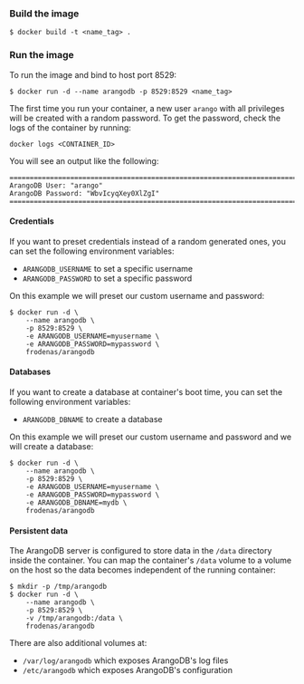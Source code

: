 ### Build the image
```
$ docker build -t <name_tag> .
```

### Run the image

To run the image and bind to host port 8529:

```
$ docker run -d --name arangodb -p 8529:8529 <name_tag>
```

The first time you run your container,  a new user `arango` with all privileges will be created with a random password.
To get the password, check the logs of the container by running:

```
docker logs <CONTAINER_ID>
```

You will see an output like the following:

```
========================================================================
ArangoDB User: "arango"
ArangoDB Password: "WbvIcyqXey0XlZgI"
========================================================================
```

#### Credentials

If you want to preset credentials instead of a random generated ones, you can set the following environment variables:

* `ARANGODB_USERNAME` to set a specific username
* `ARANGODB_PASSWORD` to set a specific password

On this example we will preset our custom username and password:

```
$ docker run -d \
    --name arangodb \
    -p 8529:8529 \
    -e ARANGODB_USERNAME=myusername \
    -e ARANGODB_PASSWORD=mypassword \
    frodenas/arangodb
```

#### Databases

If you want to create a database at container's boot time, you can set the following environment variables:

* `ARANGODB_DBNAME` to create a database

On this example we will preset our custom username and password and we will create a database:

```
$ docker run -d \
    --name arangodb \
    -p 8529:8529 \
    -e ARANGODB_USERNAME=myusername \
    -e ARANGODB_PASSWORD=mypassword \
    -e ARANGODB_DBNAME=mydb \
    frodenas/arangodb
```

#### Persistent data

The ArangoDB server is configured to store data in the `/data` directory inside the container. You can map the
container's `/data` volume to a volume on the host so the data becomes independent of the running container:

```
$ mkdir -p /tmp/arangodb
$ docker run -d \
    --name arangodb \
    -p 8529:8529 \
    -v /tmp/arangodb:/data \
    frodenas/arangodb
```

There are also additional volumes at:

* `/var/log/arangodb` which exposes ArangoDB's log files
* `/etc/arangodb` which exposes ArangoDB's configuration